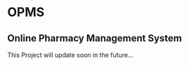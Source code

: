 # OPMS
Online Pharmacy Management System
------------------------------------------------------------------------------------------------------------------------------------

This Project will update soon in the future...
